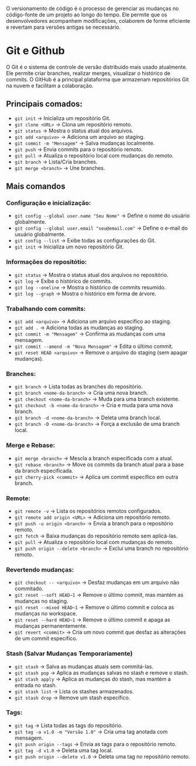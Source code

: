 O versionamento de código é o processo de gerenciar as mudanças no código-fonte de um projeto ao longo do tempo. Ele permite que os desenvolvedores acompanhem modificações, colaborem de forme eficiente e revertam para versões antigas se necessário.

# Git e Github
O Git é o sistema de controle de versão distribuido mais usado atualmente. Ele permite criar branches, realizar merges, visualizar o histórico de commits.
O GitHub é a principal plataforma que armazenam repositórios Git na nuvem e facilitam a colaboração.
## Principais comados:
- `git init` → Inicializa um repositório Git.
- `git clone <URL>` → Clona um repositório remoto.
- `git status` → Mostra o status atual dos arquivos.
- `git add <arquivo>` → Adiciona um arquivo ao staging.
- `git commit -m "Mensagem"` → Salva mudanças localmente.
- `git push` → Envia commits para o repositório remoto.
- `git pull` → Atualiza o repositório local com mudanças do remoto.
- `git branch` → Lista/Cria branches.
- `git merge <branch>` → Une branches.

## Mais comandos

### Configuração e inicialização:
- `git config --global user.name "Seu Nome"` → Define o nome do usuário globalmente.
- `git config --global user.email "seu@email.com"` → Define o e-mail do usuário globalmente.
- `git config --list` → Exibe todas as configurações do Git.
- `git init` → Inicializa um novo repositório Git.

### Informações do repositótio:
- `git status` → Mostra o status atual dos arquivos no repositório.
- `git log` → Exibe o histórico de commits.
- `git log --oneline` → Mostra o histórico de commits resumido.
- `git log --graph` → Mostra o histórico em forma de árvore.

### Trabalhando com commits:
- `git add <arquivo>` → Adiciona um arquivo específico ao staging.
- `git add .` → Adiciona todas as mudanças ao staging.
- `git commit -m "Mensagem"` → Confirma as mudanças com uma mensagem.
- `git commit --amend -m "Nova Mensagem"` → Edita o último commit.
- `git reset HEAD <arquivo>` → Remove o arquivo do staging (sem apagar mudanças).

### Branches:
- `git branch` → Lista todas as branches do repositório.
- `git branch <nome-da-branch>` → Cria uma nova branch.
- `git checkout <nome-da-branch>` → Muda para uma branch existente.
- `git checkout -b <nome-da-branch>` → Cria e muda para uma nova branch.
- `git branch -d <nome-da-branch>` → Deleta uma branch local.
- `git branch -D <nome-da-branch>` → Força a exclusão de uma branch local.

### Merge e Rebase:
- `git merge <branch>` → Mescla a branch especificada com a atual.
- `git rebase <branch>` → Move os commits da branch atual para a base da branch especificada.
- `git cherry-pick <commit>` → Aplica um commit específico em outra branch.

### Remote:
- `git remote -v` → Lista os repositórios remotos configurados.
- `git remote add origin <URL>` → Adiciona um repositório remoto.
- `git push -u origin <branch>` → Envia a branch para o repositório remoto.
- `git fetch` → Baixa mudanças do repositório remoto sem aplicá-las.
- `git pull` → Atualiza o repositório local com mudanças do remoto.
- `git push origin --delete <branch>` → Exclui uma branch no repositório remoto.

### Revertendo mudanças:
- `git checkout -- <arquivo>` → Desfaz mudanças em um arquivo não commitado.
- `git reset --soft HEAD~1` → Remove o último commit, mas mantém as mudanças no staging.
- `git reset --mixed HEAD~1` → Remove o último commit e coloca as mudanças no workspace.
- `git reset --hard HEAD~1` → Remove o último commit e apaga as mudanças permanentemente.
- `git revert <commit>` → Cria um novo commit que desfaz as alterações de um commit específico.

### Stash (Salvar Mudanças Temporariamente)

- `git stash` → Salva as mudanças atuais sem commitá-las.
- `git stash pop` → Aplica as mudanças salvas no stash e remove o stash.
- `git stash apply` → Aplica as mudanças do stash, mas mantém a entrada no stash.
- `git stash list` → Lista os stashes armazenados.
- `git stash drop` → Remove um stash específico.

### Tags:
- `git tag` → Lista todas as tags do repositório.
- `git tag -a v1.0 -m "Versão 1.0"` → Cria uma tag anotada com mensagem.
- `git push origin --tags` → Envia as tags para o repositório remoto.
- `git tag -d v1.0` → Deleta uma tag local.
- `git push origin --delete v1.0` → Deleta uma tag no repositório remoto.
